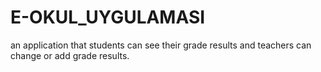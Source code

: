 # E-OKUL_UYGULAMASI
an application that students can see their grade results and teachers can change or add grade results.
